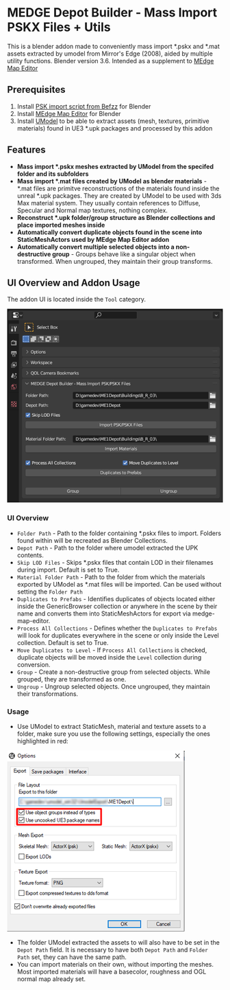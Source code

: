 # MEDGE Depot Builder - Mass Import PSKX Files + Utils
This is a blender addon made to conveniently mass import *.pskx and *.mat assets extracted by umodel from Mirror's Edge (2008), aided by multiple utility functions. Blender version 3.6. Intended as a supplement to [MEdge Map Editor](https://github.com/medge-tools/medge-map-editor/tree/main)

## Prerequisites
1. Install [PSK import script from Befzz](https://github.com/Befzz/blender3d_import_psk_psa/releases) for Blender
2. Install [MEdge Map Editor](https://github.com/medge-tools/medge-map-editor/tree/main) for Blender
3. Install [UModel](https://www.gildor.org/en/projects/umodel) to be able to extract assets (mesh, textures, primitive materials) found in UE3 *.upk packages and processed by this addon

## Features
- __Mass import *.pskx meshes extracted by UModel from the specifed folder and its subfolders__
- __Mass import *.mat files created by UModel as blender materials__ - *.mat files are primitve reconstructions of the materials found inside the unreal *.upk packages. They are created by UModel to be used with 3ds Max material system. They usually contain references to Diffuse, Specular and Normal map textures, nothing complex.
- __Reconstruct *.upk folder/group structure as Blender collections and place imported meshes inside__
- __Automatically convert duplicate objects found in the scene into StaticMeshActors used by MEdge Map Editor addon__
- __Automatically convert multiple selected objects into a non-destructive group__ - Groups behave like a singular object when transformed. When ungrouped, they maintain their group transforms.

## UI Overview and Addon Usage
The addon UI is located inside the `Tool` category.

![UI](https://github.com/luxeleios/blender-medge-pskx-map-utils/blob/main/addon_ui_sample.png)

### UI Overview
- `Folder Path` - Path to the folder containing *.pskx files to import. Folders found within will be recreated as Blender Collections.
- `Depot Path` - Path to the folder where umodel extracted the UPK contents.
- `Skip LOD Files` - Skips *.pskx files that contain LOD in their filenames during import. Default is set to True.
- `Material Folder Path` - Path to the folder from which the materials exported by UModel as *.mat files will be imported. Can be used without setting the `Folder Path`
- `Duplicates to Prefabs` - Identifies duplicates of objects located either inside the GenericBrowser collection or anywhere in the scene by their name and converts them into StaticMeshActors for export via medge-map-editor.
- `Process All Collections` - Defines whether the `Duplicates to Prefabs` will look for duplicates everywhere in the scene or only inside the Level collection. Default is set to True.
- `Move Duplicates to Level` - If `Process All Collections` is checked, duplicate objects will be moved inside the `Level` collection during conversion.
- `Group` - Create a non-destructive group from selected objects. While grouped, they are transformed as one.
- `Ungroup` - Ungroup selected objects. Once ungrouped, they maintain their transformations.

### Usage
- Use UModel to extract StaticMesh, material and texture assets to a folder, make sure you use the following settings, especially the ones highlighted in red:

![UModel](https://github.com/luxeleios/blender-medge-pskx-map-utils/blob/main/umodel_settings.png)
- The folder UModel extracted the assets to will also have to be set in the `Depot Path` field. It is necessary to have both `Depot Path` and `Folder Path` set, they can have the same path.
- You can import materials on their own, without importing the meshes. Most imported materials will have a basecolor, roughness and OGL normal map already set.
